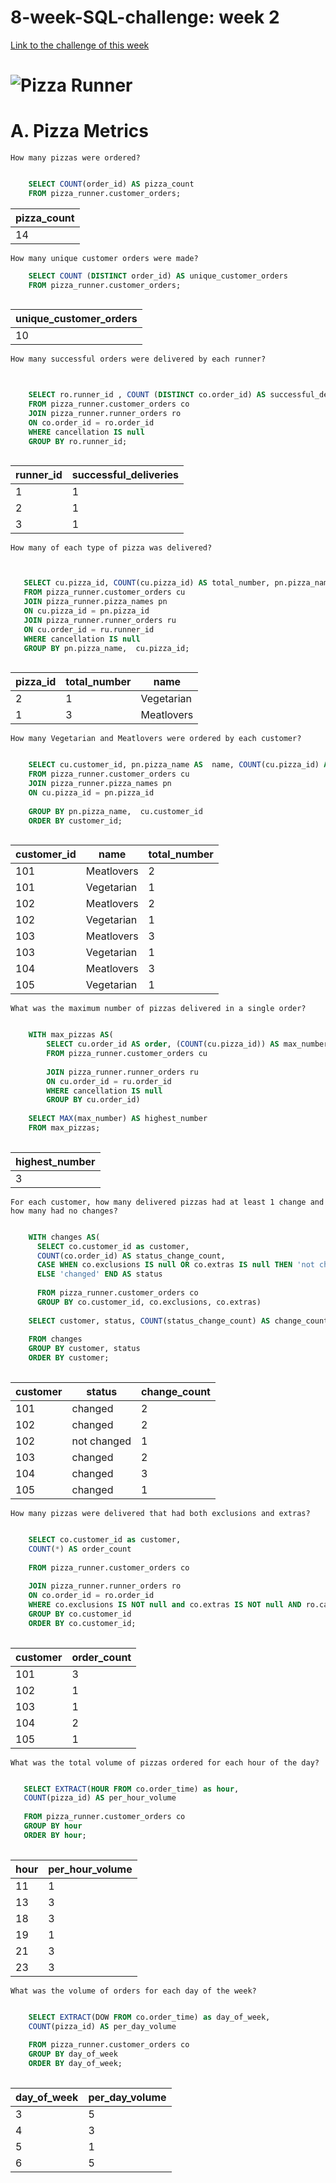 # 8-week-SQL-challenge: week 2
[Link to the challenge of this week](https://8weeksqlchallenge.com/case-study-2/)

# ![Pizza Runner](https://8weeksqlchallenge.com/images/case-study-designs/2.png)

# A. Pizza Metrics

    How many pizzas were ordered?
    
```SQL

    SELECT COUNT(order_id) AS pizza_count
    FROM pizza_runner.customer_orders;


```

| pizza_count |
| ----- |
| 14    |





    How many unique customer orders were made?
    
```SQL
    SELECT COUNT (DISTINCT order_id) AS unique_customer_orders
    FROM pizza_runner.customer_orders;
    
```

| unique_customer_orders |
| ---------------------- |
| 10                     |


    How many successful orders were delivered by each runner?
    
```SQL

  
    SELECT ro.runner_id , COUNT (DISTINCT co.order_id) AS successful_deliveries
    FROM pizza_runner.customer_orders co
    JOIN pizza_runner.runner_orders ro
    ON co.order_id = ro.order_id
    WHERE cancellation IS null
    GROUP BY ro.runner_id;
    
```

| runner_id | successful_deliveries |
| --------- | --------------------- |
| 1         | 1                     |
| 2         | 1                     |
| 3         | 1                     |




    How many of each type of pizza was delivered?
    
 ```SQL


    SELECT cu.pizza_id, COUNT(cu.pizza_id) AS total_number, pn.pizza_name AS  name
    FROM pizza_runner.customer_orders cu
    JOIN pizza_runner.pizza_names pn
    ON cu.pizza_id = pn.pizza_id
    JOIN pizza_runner.runner_orders ru
    ON cu.order_id = ru.runner_id
    WHERE cancellation IS null
    GROUP BY pn.pizza_name,  cu.pizza_id;
    
```

| pizza_id | total_number | name       |
| -------- | ------------ | ---------- |
| 2        | 1            | Vegetarian |
| 1        | 3            | Meatlovers |


    How many Vegetarian and Meatlovers were ordered by each customer?
```SQL

    SELECT cu.customer_id, pn.pizza_name AS  name, COUNT(cu.pizza_id) AS total_number
    FROM pizza_runner.customer_orders cu
    JOIN pizza_runner.pizza_names pn
    ON cu.pizza_id = pn.pizza_id
    
    GROUP BY pn.pizza_name,  cu.customer_id
    ORDER BY customer_id;
    
```

| customer_id | name       | total_number |
| ----------- | ---------- | ------------ |
| 101         | Meatlovers | 2            |
| 101         | Vegetarian | 1            |
| 102         | Meatlovers | 2            |
| 102         | Vegetarian | 1            |
| 103         | Meatlovers | 3            |
| 103         | Vegetarian | 1            |
| 104         | Meatlovers | 3            |
| 105         | Vegetarian | 1            |

 

    What was the maximum number of pizzas delivered in a single order?
    
```SQL

    WITH max_pizzas AS(
    	SELECT cu.order_id AS order, (COUNT(cu.pizza_id)) AS max_number
        FROM pizza_runner.customer_orders cu
        
        JOIN pizza_runner.runner_orders ru
        ON cu.order_id = ru.order_id
        WHERE cancellation IS null
        GROUP BY cu.order_id)
        
    SELECT MAX(max_number) AS highest_number
    FROM max_pizzas;
    
```

| highest_number |
| -------------- |
| 3              |

    For each customer, how many delivered pizzas had at least 1 change and how many had no changes?

```SQL

    WITH changes AS(
      SELECT co.customer_id as customer,
      COUNT(co.order_id) AS status_change_count,
      CASE WHEN co.exclusions IS null OR co.extras IS null THEN 'not changed'
      ELSE 'changed' END AS status 
        
      FROM pizza_runner.customer_orders co
      GROUP BY co.customer_id, co.exclusions, co.extras)
      
    SELECT customer, status, COUNT(status_change_count) AS change_count
    
    FROM changes
    GROUP BY customer, status
    ORDER BY customer;
    
```

| customer | status      | change_count |
| -------- | ----------- | ------------ |
| 101      | changed     | 2            |
| 102      | changed     | 2            |
| 102      | not changed | 1            |
| 103      | changed     | 2            |
| 104      | changed     | 3            |
| 105      | changed     | 1            |


    How many pizzas were delivered that had both exclusions and extras?
    
```SQL

    SELECT co.customer_id as customer,
    COUNT(*) AS order_count
        
    FROM pizza_runner.customer_orders co
    
    JOIN pizza_runner.runner_orders ro 
    ON co.order_id = ro.order_id
    WHERE co.exclusions IS NOT null and co.extras IS NOT null AND ro.cancellation IS NOT null
    GROUP BY co.customer_id
    ORDER BY co.customer_id;
    
```

| customer | order_count |
| -------- | ----------- |
| 101      | 3           |
| 102      | 1           |
| 103      | 1           |
| 104      | 2           |
| 105      | 1           |


    What was the total volume of pizzas ordered for each hour of the day?
    
 ```SQL

    SELECT EXTRACT(HOUR FROM co.order_time) as hour,
    COUNT(pizza_id) AS per_hour_volume
    
    FROM pizza_runner.customer_orders co
    GROUP BY hour
    ORDER BY hour;
    
```

| hour | per_hour_volume |
| ---- | --------------- |
| 11   | 1               |
| 13   | 3               |
| 18   | 3               |
| 19   | 1               |
| 21   | 3               |
| 23   | 3               |

    
    What was the volume of orders for each day of the week?
    
```SQL

    SELECT EXTRACT(DOW FROM co.order_time) as day_of_week,
    COUNT(pizza_id) AS per_day_volume
    
    FROM pizza_runner.customer_orders co
    GROUP BY day_of_week
    ORDER BY day_of_week;
    
```

| day_of_week | per_day_volume |
| ----------- | -------------- |
| 3           | 5              |
| 4           | 3              |
| 5           | 1              |
| 6           | 5              |


    
  
